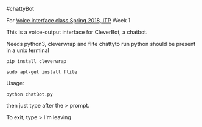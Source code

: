 #chattyBot

For [Voice interface class Spring 2018, ITP](https://github.com/juxtapix/ExpressiveInterfaces_Voice/wiki) Week 1

This is a voice-output interface for CleverBot, a chatbot. 

Needs python3, cleverwrap and flite chattyto run python should be present in a unix terminal

    pip install cleverwrap

    sudo apt-get install flite

Usage:

    python chatBot.py
    
then just type after the > prompt.

To exit, type > I'm leaving
